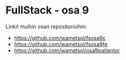 # FullStack - osa 9
Linkit muihin osan repositorioihin:
* https://github.com/wametsol/fsosa9c
* https://github.com/wametsol/fsosa9fe
* https://github.com/wametsol/osa9patientor

